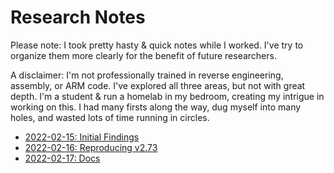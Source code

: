 # Research Notes

Please note: I took pretty hasty & quick notes while I worked. I've try to organize them more clearly for the benefit of future researchers.

A disclaimer: I'm not professionally trained in reverse engineering, assembly, or ARM code. I've explored all three areas, but not with great depth. I'm a student & run a homelab in my bedroom, creating my intrigue in working on this. I had many firsts along the way, dug myself into many holes, and wasted lots of time running in circles.

- [2022-02-15: Initial Findings](2022-02-15-initial-findings.md)
- [2022-02-16: Reproducing v2.73](2022-02-16-reproducing-273.md)
- [2022-02-17: Docs](2022-02-16-docs.md)
